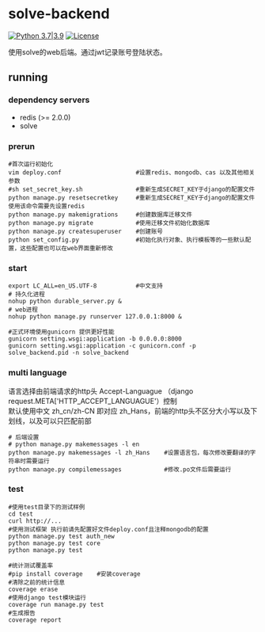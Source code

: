 # solve-backend #

[![Python 3.7|3.9](https://img.shields.io/badge/python-3.7%7C3.9-blue.svg)](https://github.com/weideguo/solve-backend) 
[![License](https://img.shields.io/badge/license-MIT-green.svg)](https://github.com/weideguo/solve-backend/blob/master/LICENSE) 


使用solve的web后端。通过jwt记录账号登陆状态。


running
--------------
### dependency servers ###
* redis (>= 2.0.0)
* solve

### prerun ###
```shell
#首次运行初始化
vim deploy.conf                     #设置redis、mongodb、cas 以及其他相关参数
#sh set_secret_key.sh               #重新生成SECRET_KEY于django的配置文件
python manage.py resetsecretkey     #重新生成SECRET_KEY于django的配置文件 使用该命令需要先设置redis
python manage.py makemigrations     #创建数据库迁移文件
python manage.py migrate            #使用迁移文件初始化数据库
python manage.py createsuperuser    #创建账号
python set_config.py                #初始化执行对象、执行模板等的一些默认配置，这些配置也可以在web界面重新修改
```

### start ###
```shell
export LC_ALL=en_US.UTF-8           #中文支持
# 持久化进程
nohup python durable_server.py &
# web进程
nohup python manage.py runserver 127.0.0.1:8000 &

#正式环境使用gunicorn 提供更好性能
gunicorn setting.wsgi:application -b 0.0.0.0:8000 
gunicorn setting.wsgi:application -c gunicorn.conf -p solve_backend.pid -n solve_backend
```

### multi language ###
语言选择由前端请求的http头 Accept-Languague （django request.META['HTTP_ACCEPT_LANGUAGUE'）控制  
默认使用中文 zh_cn/zh-CN  即对应 zh_Hans，前端的http头不区分大小写以及下划线，以及可以只匹配前部
```shell
# 后端设置
# python manage.py makemessages -l en
python manage.py makemessages -l zh_Hans    #设置语言包，每次修改要翻译的字符串时需要运行
python manage.py compilemessages            #修改.po文件后需要运行
```

### test ###
```shell
#使用test目录下的测试样例
cd test             
curl http://...
#使用测试框架 执行前请先配置好文件deploy.conf且注释mongodb的配置
python manage.py test auth_new
python manage.py test core
python manage.py test

#统计测试覆盖率
#pip install coverage    #安装coverage
#清除之前的统计信息
coverage erase
#使用django test模块运行
coverage run manage.py test
#生成报告
coverage report
```